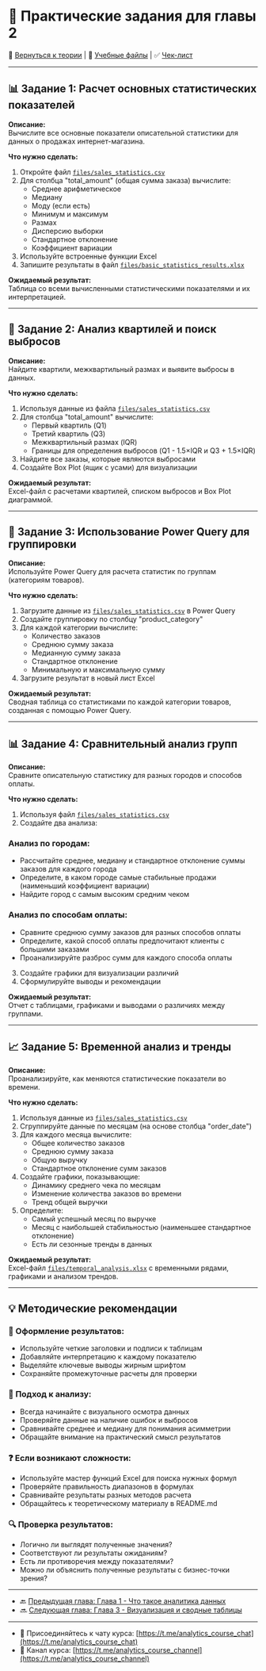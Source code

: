 # 📝 Практические задания для главы 2

📖 [Вернуться к теории](../README.md) | 📁 [Учебные файлы](../files/README.md) | ✅ [Чек-лист](../checklist.md)

---

## 📊 Задание 1: Расчет основных статистических показателей

**Описание:**  
Вычислите все основные показатели описательной статистики для данных о продажах интернет-магазина.

**Что нужно сделать:**
1. Откройте файл [`files/sales_statistics.csv`](files/sales_statistics.csv)
2. Для столбца "total_amount" (общая сумма заказа) вычислите:
   - Среднее арифметическое
   - Медиану
   - Моду (если есть)
   - Минимум и максимум
   - Размах
   - Дисперсию выборки
   - Стандартное отклонение
   - Коэффициент вариации
3. Используйте встроенные функции Excel
4. Запишите результаты в файл [`files/basic_statistics_results.xlsx`](files/basic_statistics_results.xlsx)

**Ожидаемый результат:**  
Таблица со всеми вычисленными статистическими показателями и их интерпретацией.

---

## 📐 Задание 2: Анализ квартилей и поиск выбросов

**Описание:**  
Найдите квартили, межквартильный размах и выявите выбросы в данных.

**Что нужно сделать:**
1. Используя данные из файла [`files/sales_statistics.csv`](files/sales_statistics.csv)
2. Для столбца "total_amount" вычислите:
   - Первый квартиль (Q1)
   - Третий квартиль (Q3)  
   - Межквартильный размах (IQR)
   - Границы для определения выбросов (Q1 - 1.5×IQR и Q3 + 1.5×IQR)
3. Найдите все заказы, которые являются выбросами
4. Создайте Box Plot (ящик с усами) для визуализации

**Ожидаемый результат:**  
Excel-файл с расчетами квартилей, списком выбросов и Box Plot диаграммой.

---

## 🔄 Задание 3: Использование Power Query для группировки

**Описание:**  
Используйте Power Query для расчета статистик по группам (категориям товаров).

**Что нужно сделать:**
1. Загрузите данные из [`files/sales_statistics.csv`](files/sales_statistics.csv) в Power Query
2. Создайте группировку по столбцу "product_category"
3. Для каждой категории вычислите:
   - Количество заказов
   - Среднюю сумму заказа
   - Медианную сумму заказа
   - Стандартное отклонение
   - Минимальную и максимальную сумму
4. Загрузите результат в новый лист Excel

**Ожидаемый результат:**  
Сводная таблица со статистиками по каждой категории товаров, созданная с помощью Power Query.

---

## 📊 Задание 4: Сравнительный анализ групп

**Описание:**  
Сравните описательную статистику для разных городов и способов оплаты.

**Что нужно сделать:**
1. Используя файл [`files/sales_statistics.csv`](files/sales_statistics.csv)
2. Создайте два анализа:

### Анализ по городам:
   - Рассчитайте среднее, медиану и стандартное отклонение суммы заказов для каждого города
   - Определите, в каком городе самые стабильные продажи (наименьший коэффициент вариации)
   - Найдите город с самым высоким средним чеком

### Анализ по способам оплаты:
   - Сравните среднюю сумму заказов для разных способов оплаты
   - Определите, какой способ оплаты предпочитают клиенты с большими заказами
   - Проанализируйте разброс сумм для каждого способа оплаты

3. Создайте графики для визуализации различий
4. Сформулируйте выводы и рекомендации

**Ожидаемый результат:**  
Отчет с таблицами, графиками и выводами о различиях между группами.

---

## 📈 Задание 5: Временной анализ и тренды

**Описание:**  
Проанализируйте, как меняются статистические показатели во времени.

**Что нужно сделать:**
1. Используя данные из [`files/sales_statistics.csv`](files/sales_statistics.csv)
2. Сгруппируйте данные по месяцам (на основе столбца "order_date")
3. Для каждого месяца вычислите:
   - Общее количество заказов
   - Среднюю сумму заказа
   - Общую выручку
   - Стандартное отклонение сумм заказов
4. Создайте графики, показывающие:
   - Динамику среднего чека по месяцам
   - Изменение количества заказов во времени
   - Тренд общей выручки
5. Определите:
   - Самый успешный месяц по выручке
   - Месяц с наибольшей стабильностью (наименьшее стандартное отклонение)
   - Есть ли сезонные тренды в данных

**Ожидаемый результат:**  
Excel-файл [`files/temporal_analysis.xlsx`](files/temporal_analysis.xlsx) с временными рядами, графиками и анализом трендов.

---

## 💡 Методические рекомендации

### 📝 Оформление результатов:
- Используйте четкие заголовки и подписи к таблицам
- Добавляйте интерпретацию к каждому показателю
- Выделяйте ключевые выводы жирным шрифтом
- Сохраняйте промежуточные расчеты для проверки

### 🎯 Подход к анализу:
- Всегда начинайте с визуального осмотра данных
- Проверяйте данные на наличие ошибок и выбросов
- Сравнивайте среднее и медиану для понимания асимметрии
- Обращайте внимание на практический смысл результатов

### ❓ Если возникают сложности:
- Используйте мастер функций Excel для поиска нужных формул
- Проверяйте правильность диапазонов в формулах
- Сравнивайте результаты разных методов расчета
- Обращайтесь к теоретическому материалу в README.md

### 🔍 Проверка результатов:
- Логично ли выглядят полученные значения?
- Соответствуют ли результаты ожиданиям?
- Есть ли противоречия между показателями?
- Можно ли объяснить полученные результаты с бизнес-точки зрения?

---

- 🔙 [Предыдущая глава: Глава 1 - Что такое аналитика данных](../chapter-01/README.md)
- 🔜 [Следующая глава: Глава 3 - Визуализация и сводные таблицы](../chapter-03/README.md)

---

- 📢 Присоединяйтесь к чату курса: [https://t.me/analytics_course_chat](https://t.me/analytics_course_chat)
- 📢 Канал курса: [https://t.me/analytics_course_channel](https://t.me/analytics_course_channel)
